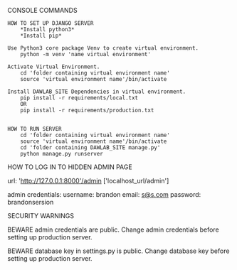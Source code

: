 CONSOLE COMMANDS 

    HOW TO SET UP DJANGO SERVER
        *Install python3*
        *Install pip*

    Use Python3 core package Venv to create virtual environment.
        python -m venv 'name virtual environment'

    Activate Virtual Environment.
        cd 'folder containing virtual environment name'
        source 'virtual environment name'/bin/activate
        
    Install DAWLAB_SITE Dependencies in virtual environment.
        pip install -r requirements/local.txt 
        OR
        pip install -r requirements/production.txt


    HOW TO RUN SERVER
        cd 'folder containing virtual environment name'
        source 'virtual environment name'/bin/activate
        cd 'folder containing DAWLAB_SITE manage.py'
        python manage.py runserver


HOW TO LOG IN TO HIDDEN ADMIN PAGE

url: 
    'http://127.0.0.1:8000'/admin ['localhost_url/admin']

admin credentials:
    username: brandon
    email: s@s.com
    password: brandonsersion


SECURITY WARNINGS

BEWARE admin credentials are public.
Change admin credentials before setting up production server.

BEWARE database key in settings.py is public.
Change database key before setting up production server.



